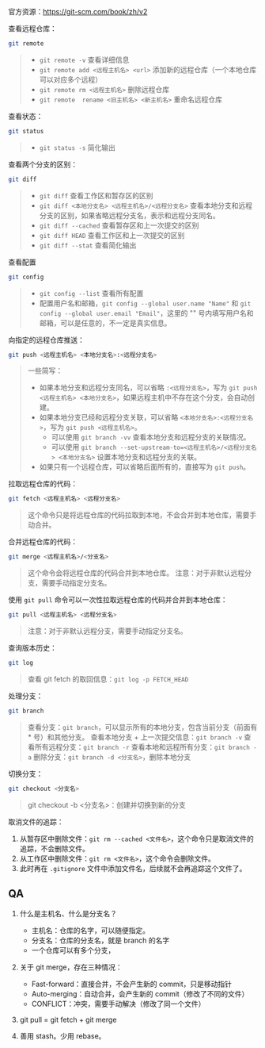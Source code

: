 
官方资源：https://git-scm.com/book/zh/v2

查看远程仓库：
```bash
git remote
```
> - `git remote -v` 查看详细信息
> - `git remote add <远程主机名> <url>` 添加新的远程仓库（一个本地仓库可以对应多个远程）
> - `git remote rm <远程主机名>` 删除远程仓库
> - `git remote  rename <旧主机名> <新主机名>` 重命名远程仓库

查看状态：
```bash
git status
```
> - `git status -s` 简化输出

查看两个分支的区别：
```bash
git diff
```
> - `git diff` 查看工作区和暂存区的区别
> - `git diff <本地分支名> <远程主机名>/<远程分支名>` 查看本地分支和远程分支的区别，如果省略远程分支名，表示和远程分支同名。
> - `git diff --cached` 查看暂存区和上一次提交的区别
> - `git diff HEAD` 查看工作区和上一次提交的区别
> - `git diff --stat` 查看简化输出


查看配置
```bash
git config
```
> - `git config --list` 查看所有配置
> - 配置用户名和邮箱，`git config --global user.name "Name"` 和 `git config --global user.email "Email"`，这里的 "" 号内填写用户名和邮箱，可以是任意的，不一定是真实信息。


向指定的远程仓库推送：
```bash
git push <远程主机名> <本地分支名>:<远程分支名>
```
> 一些简写：
> - 如果本地分支和远程分支同名，可以省略 `:<远程分支名>`，写为 `git push <远程主机名> <本地分支名>`，如果远程主机中不存在这个分支，会自动创建。
> - 如果本地分支已经和远程分支关联，可以省略 `<本地分支名>:<远程分支名>`，写为 `git push <远程主机名>`。
>   - 可以使用 `git branch -vv` 查看本地分支和远程分支的关联情况。
>   - 可以使用 `git branch --set-upstream-to=<远程主机名>/<远程分支名> <本地分支名>` 设置本地分支和远程分支的关联。
> - 如果只有一个远程仓库，可以省略后面所有的，直接写为 `git push`。


拉取远程仓库的代码：
```bash
git fetch <远程主机名> <远程分支名>
```
> 这个命令只是将远程仓库的代码拉取到本地，不会合并到本地仓库，需要手动合并。

合并远程仓库的代码：
```bash
git merge <远程主机名>/<分支名>
```
> 这个命令会将远程仓库的代码合并到本地仓库。
> 注意：对于非默认远程分支，需要手动指定分支名。

使用 `git pull` 命令可以一次性拉取远程仓库的代码并合并到本地仓库：
```bash
git pull <远程主机名> <远程分支名>
```
> 注意：对于非默认远程分支，需要手动指定分支名。

查询版本历史：
```bash
git log
```
> 查看 git fetch 的取回信息：`git log -p FETCH_HEAD`

处理分支：
```bash
git branch
```
> 查看分支：`git branch`，可以显示所有的本地分支，包含当前分支（前面有 * 号）和其他分支。
> 查看本地分支 + 上一次提交信息：`git branch -v`
> 查看所有远程分支：`git branch -r`
> 查看本地和远程所有分支：`git branch -a`
> 删除分支：`git branch -d <分支名>`，删除本地分支


切换分支：
```bash
git checkout <分支名>
```
> git checkout -b <分支名>：创建并切换到新的分支


取消文件的追踪：
1. 从暂存区中删除文件：`git rm --cached <文件名>`，这个命令只是取消文件的追踪，不会删除文件。
2. 从工作区中删除文件：`git rm <文件名>`，这个命令会删除文件。
3. 此时再在 `.gitignore` 文件中添加文件名，后续就不会再追踪这个文件了。



## QA
1. 什么是主机名、什么是分支名？
    - 主机名：仓库的名字，可以随便指定。
    - 分支名：仓库的分支名，就是 branch 的名字
    - 一个仓库可以有多个分支，

2. 关于 git merge，存在三种情况：
    - Fast-forward：直接合并，不会产生新的 commit，只是移动指针
    - Auto-merging：自动合并，会产生新的 commit（修改了不同的文件）
    - CONFLICT：冲突，需要手动解决（修改了同一个文件）

2. git pull = git fetch + git merge

3. 善用 stash。少用 rebase。
